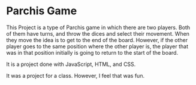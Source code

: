 Parchis Game
=============

This Project is a type of Parchis game in which there are two players. Both of them have turns, and throw the dices and select their movement. When they move
the idea is to get to the end of the board. However, if the other player goes to the same position where the other player is, the player that was in that position initially
is going to return to the start of the board.

It is a project done with JavaScript, HTML, and CSS. 

It was a project for a class. However, I feel that was fun.
